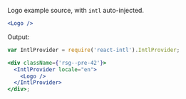Logo example source, with `intl` auto-injected.

```jsx static
<Logo />
```

Output:

```jsx noeditor
var IntlProvider = require('react-intl').IntlProvider;

<div className={'rsg--pre-42'}>
  <IntlProvider locale="en">
    <Logo />
  </IntlProvider>
</div>;
```
